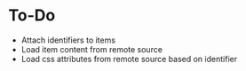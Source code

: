 
# To-Do
* Attach identifiers to items
* Load item content from remote source
* Load css attributes from remote source based on identifier
